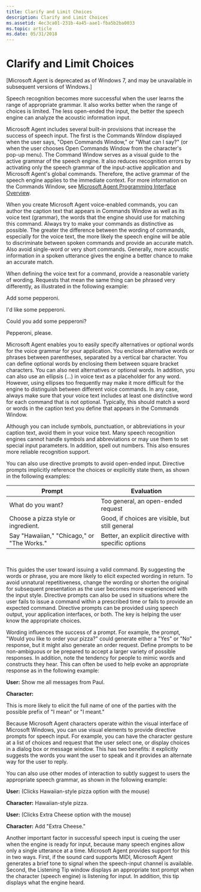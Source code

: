 ```yaml
---
title: Clarify and Limit Choices
description: Clarify and Limit Choices
ms.assetid: 4ec3ca01-231b-4a45-aae1-fba5b2ba0033
ms.topic: article
ms.date: 05/31/2018
---
```


# Clarify and Limit Choices

\[Microsoft Agent is deprecated as of Windows 7, and may be unavailable in subsequent versions of Windows.\]

Speech recognition becomes more successful when the user learns the range of appropriate grammar. It also works better when the range of choices is limited. The less open-ended the input, the better the speech engine can analyze the acoustic information input.

Microsoft Agent includes several built-in provisions that increase the success of speech input. The first is the Commands Window displayed when the user says, "Open Commands Window," or "What can I say?" (or when the user chooses Open Commands Window from the character's pop-up menu). The Command Window serves as a visual guide to the active grammar of the speech engine. It also reduces recognition errors by activating only the speech grammar of the input-active application and Microsoft Agent's global commands. Therefore, the active grammar of the speech engine applies to the immediate context. For more information on the Commands Window, see [Microsoft Agent Programming Interface Overview](microsoft-agent-programming-interface-overview.md).

When you create Microsoft Agent voice-enabled commands, you can author the caption text that appears in Commands Window as well as its voice text (grammar), the words that the engine should use for matching this command. Always try to make your commands as distinctive as possible. The greater the difference between the wording of commands, especially for the voice text, the more likely the speech engine will be able to discriminate between spoken commands and provide an accurate match. Also avoid single-word or very short commands. Generally, more acoustic information in a spoken utterance gives the engine a better chance to make an accurate match.

When defining the voice text for a command, provide a reasonable variety of wording. Requests that mean the same thing can be phrased very differently, as illustrated in the following example:

Add some pepperoni.

I'd like some pepperoni.

Could you add some pepperoni?

Pepperoni, please.

Microsoft Agent enables you to easily specify alternatives or optional words for the voice grammar for your application. You enclose alternative words or phrases between parentheses, separated by a vertical bar character. You can define optional words by enclosing them between square bracket characters. You can also nest alternatives or optional words. In addition, you can also use an ellipsis (...) in voice text as a placeholder for any word. However, using ellipses too frequently may make it more difficult for the engine to distinguish between different voice commands. In any case, always make sure that your voice text includes at least one distinctive word for each command that is not optional. Typically, this should match a word or words in the caption text you define that appears in the Commands Window.

Although you can include symbols, punctuation, or abbreviations in your caption text, avoid them in your voice text. Many speech recognition engines cannot handle symbols and abbreviations or may use them to set special input parameters. In addition, spell out numbers. This also ensures more reliable recognition support.

You can also use directive prompts to avoid open-ended input. Directive prompts implicitly reference the choices or explicitly state them, as shown in the following examples:



| Prompt                                           | Evaluation                                                    |
|--------------------------------------------|-----------------------------------------------------|
| What do you want?                          | Too general, an open-ended request                  |
| Choose a pizza style or ingredient.        | Good, if choices are visible, but still general     |
| Say "Hawaiian," "Chicago," or "The Works." | Better, an explicit directive with specific options |



 

This guides the user toward issuing a valid command. By suggesting the words or phrase, you are more likely to elicit expected wording in return. To avoid unnatural repetitiveness, change the wording or shorten the original for subsequent presentation as the user becomes more experienced with the input style. Directive prompts can also be used in situations where the user fails to issue a command within a prescribed time or fails to provide an expected command. Directive prompts can be provided using speech output, your application interfaces, or both. The key is helping the user know the appropriate choices.

Wording influences the success of a prompt. For example, the prompt, "Would you like to order your pizza?" could generate either a "Yes" or "No" response, but it might also generate an order request. Define prompts to be non-ambiguous or be prepared to accept a larger variety of possible responses. In addition, note the tendency for people to mimic words and constructs they hear. This can often be used to help evoke an appropriate response as in the following example:

**User:** Show me all messages from Paul.

**Character:**

This is more likely to elicit the full name of one of the parties with the possible prefix of "I mean" or "I meant."

Because Microsoft Agent characters operate within the visual interface of Microsoft Windows, you can use visual elements to provide directive prompts for speech input. For example, you can have the character gesture at a list of choices and request that the user select one, or display choices in a dialog box or message window. This has two benefits: it explicitly suggests the words you want the user to speak and it provides an alternate way for the user to reply.

You can also use other modes of interaction to subtly suggest to users the appropriate speech grammar, as shown in the following example:

**User:** (Clicks Hawaiian-style pizza option with the mouse)

**Character:** Hawaiian-style pizza.

**User:** (Clicks Extra Cheese option with the mouse)

**Character:** Add "Extra Cheese."

Another important factor in successful speech input is cueing the user when the engine is ready for input, because many speech engines allow only a single utterance at a time. Microsoft Agent provides support for this in two ways. First, if the sound card supports MIDI, Microsoft Agent generates a brief tone to signal when the speech-input channel is available. Second, the Listening Tip window displays an appropriate text prompt when the character (speech engine) is listening for input. In addition, this tip displays what the engine heard.

 

 




